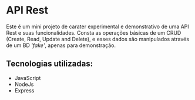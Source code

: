 # API Rest

Este é um mini projeto de carater experimental e demonstrativo de uma API Rest e suas funcionalidades.
Consta as operações básicas de um CRUD (Create, Read, Update and Delete), e esses dados são manipulados através de um BD *'fake'*, apenas para demonstração.

## Tecnologias utilizadas:
* JavaScript
* NodeJs
* Express
